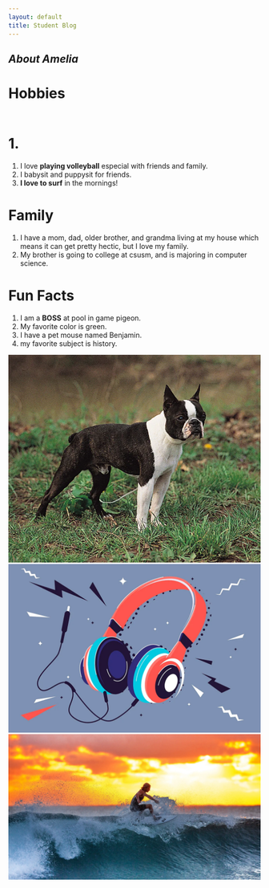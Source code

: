 ```yaml
---
layout: default
title: Student Blog
---
```



## __*About Amelia*__
# <div style="height:100px;" style="background-color:pink;">Hobbies</div>1. 
1. I love __playing volleyball__ especial with friends and family. 
2. I babysit and puppysit for friends. 
3. __I love to surf__ in the mornings!
# Family
1. I have a mom, dad, older brother, and grandma living at my house which means it can get pretty hectic, but I love my family. 
2. My brother is going to college at csusm, and is majoring in computer science.
# Fun Facts
1. I am a __BOSS__ at pool in game pigeon.
2. My favorite color is green. 
3. I have a pet mouse named Benjamin. 
4. my favorite subject is history.

![Alt Text](Boston-terrier.webp)
![Alt Text](good_times_with_bad_music_1050x700.webp)
![Alt Text](surf-4.webp)
